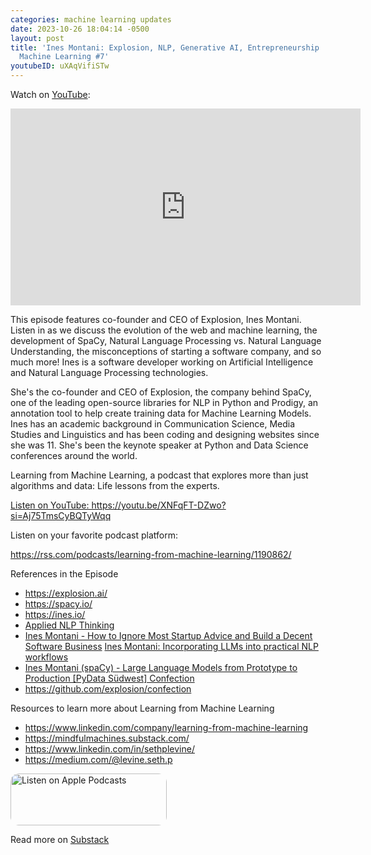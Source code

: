 ```yaml
---
categories: machine learning updates
date: 2023-10-26 18:04:14 -0500
layout: post
title: 'Ines Montani: Explosion, NLP, Generative AI, Entrepreneurship | Learning from
  Machine Learning #7'
youtubeID: uXAqVifiSTw
---
```

Watch on [YouTube](https://www.youtube.com/watch?v=uXAqVifiSTw):
<iframe width="560" height="315" src="https://www.youtube.com/embed/uXAqVifiSTw" title="YouTube video player" frameborder="0" allow="accelerometer; autoplay; clipboard-write; encrypted-media; gyroscope; picture-in-picture; web-share" allowfullscreen></iframe>

<p>This episode features co-founder and CEO of Explosion, Ines Montani. Listen in as we discuss the evolution of the web and machine learning, the development of SpaCy, Natural Language Processing vs. Natural Language Understanding, the misconceptions of starting a software company, and so much more! Ines is a software developer working on Artificial Intelligence and Natural Language Processing technologies.</p><p>She's the co-founder and CEO of Explosion, the company behind SpaCy, one of the leading open-source libraries for NLP in Python and Prodigy, an annotation tool to help create training data for Machine Learning Models. Ines has an academic background in Communication Science, Media Studies and Linguistics and has been coding and designing websites since she was 11. She's been the keynote speaker at Python and Data Science conferences around the world.</p><p>Learning from Machine Learning, a podcast that explores more than just algorithms and data: Life lessons from the experts.</p><p><a href="https://youtu.be/XNFqFT-DZwo?si=Aj75TmsCyBQTyWqq">Listen on YouTube: https://youtu.be/XNFqFT-DZwo?si=Aj75TmsCyBQTyWqq</a></p><p>Listen on your favorite podcast platform:</p><p><a href="https://rss.com/podcasts/learning-from-machine-learning/1190862/">https://rss.com/podcasts/learning-from-machine-learning/1190862/</a></p><p></p><p>References in the Episode</p><ul><li><a href="https://explosion.ai/">https://explosion.ai/</a></li><li><a href="https://spacy.io/">https://spacy.io/</a></li><li><a href="https://ines.io/">https://ines.io/</a></li><li><a href="https://explosion.ai/blog/applied-nlp-thinking">Applied NLP Thinking</a></li><li><a href="https://www.youtube.com/watch?v=74AsJ7RET20&amp;t=0s&amp;ab_channel=EuroPythonConference">Ines Montani - How to Ignore Most Startup Advice and Build a Decent Software Business</a> <a href="https://www.youtube.com/watch?v=Bd2ciwinFUE&amp;t=0s&amp;ab_channel=PyData">Ines Montani: Incorporating LLMs into practical NLP workflows</a></li><li><a href="https://youtu.be/UbPuen-rlDk?si=5baS3-Yq-jaA81wW">Ines Montani (spaCy) - Large Language Models from Prototype to Production [PyData Südwest] Confection</a></li><li><a href="https://github.com/explosion/confection">https://github.com/explosion/confection</a></li></ul><p></p><p>Resources to learn more about Learning from Machine Learning</p><ul><li><a href="https://www.linkedin.com/company/learning-from-machine-learning">https://www.linkedin.com/company/learning-from-machine-learning</a></li><li><a href="https://mindfulmachines.substack.com/">https://mindfulmachines.substack.com/</a></li><li><a href="https://www.linkedin.com/in/sethplevine/">https://www.linkedin.com/in/sethplevine/</a></li><li><a href="https://medium.com/@levine.seth.p">https://medium.com/@levine.seth.p</a></li></ul>

<a href="https://podcasts.apple.com/us/podcast/learning-from-machine-learning/id1663925230?itsct=podcast_box_badge&amp;itscg=30200&amp;ls=1" style="display: inline-block; overflow: hidden; border-radius: 13px; width: 250px; height: 83px;"><img src="https://tools.applemediaservices.com/api/badges/listen-on-apple-podcasts/badge/en-us?size=250x83&amp;releaseDate=1673288700" alt="Listen on Apple Podcasts" style="border-radius: 13px; width: 250px; height: 83px;"></a>

Read more on [Substack](https://mindfulmachines.substack.com/p/ines-montani-explosion-nlp-generative)